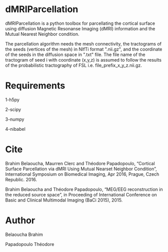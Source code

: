 # dMRIParcellation

dMRIParcellation is a python toolbox for parcellating the cortical surface using diffusion Magnetic Resonanse Imaging (dMRI) information and the Mutual Nearest Neighbor condition.

The parcellation algorithm needs the mesh connectivity, the tractograms of the seeds (vertices of the mesh) in NIfTi format ".nii.gz", and the coordinate of the seeds in the diffusion space in ".txt" file. The file name of the tractogram of seed i with coordinate (x,y,z) is assumed to follow the results of the probabilistic tractography of FSL i.e. file_prefix_x_y_z.nii.gz.

# Requirements
1-h5py

2-scipy

3-numpy

4-nibabel

# Cite

Brahim Belaoucha, Maurren Clerc and Théodore Papadopoulo, “Cortical Surface Parcellation via dMRI Using Mutual Nearset Neighbor
Condition”, International Symposium on Biomedical Imaging, Apr 2016, Prague, Czech Republic. 2016.

Brahim Belaoucha and Théodore Papadopoulo, “MEG/EEG reconstruction in the reduced source space”, in Proceeding of International Conference on Basic and Clinical Multimodal Imaging (BaCi 2015), 2015.

# Author

Belaoucha Brahim 

Papadopoulo Théodore
